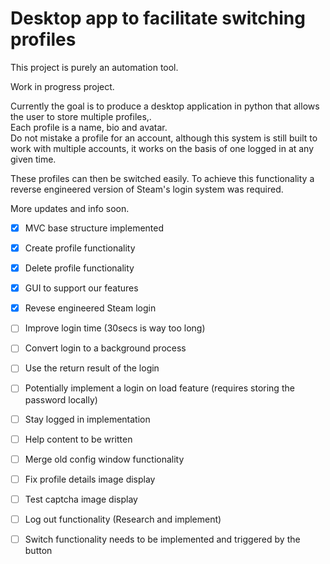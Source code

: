 # Desktop app to facilitate switching profiles
This project is purely an automation tool.
  
Work in progress project. 
  
Currently the goal is to produce a desktop application in python that allows the user to store multiple profiles,.  
Each profile is a name, bio and avatar.  
Do not mistake a profile for an account, although this system is still built to work with multiple accounts, it works on the basis of one logged in at any given time.  
  
These profiles can then be switched easily.
To achieve this functionality a reverse engineered version of Steam's login system was required.  
  
More updates and info soon. 

- [x] MVC base structure implemented  
- [x] Create profile functionality  
- [x] Delete profile functionality  
- [x] GUI to support our features  
- [x] Revese engineered Steam login  
- [ ] Improve login time (30secs is way too long)  
- [ ] Convert login to a background process  
- [ ] Use the return result of the login  
- [ ] Potentially implement a login on load feature (requires storing the password locally)  
- [ ] Stay logged in implementation  
- [ ] Help content to be written  
- [ ] Merge old config window functionality
- [ ] Fix profile details image display  
- [ ] Test captcha image display  
- [ ] Log out functionality (Research and implement)  
- [ ] Switch functionality needs to be implemented and triggered by the button  

